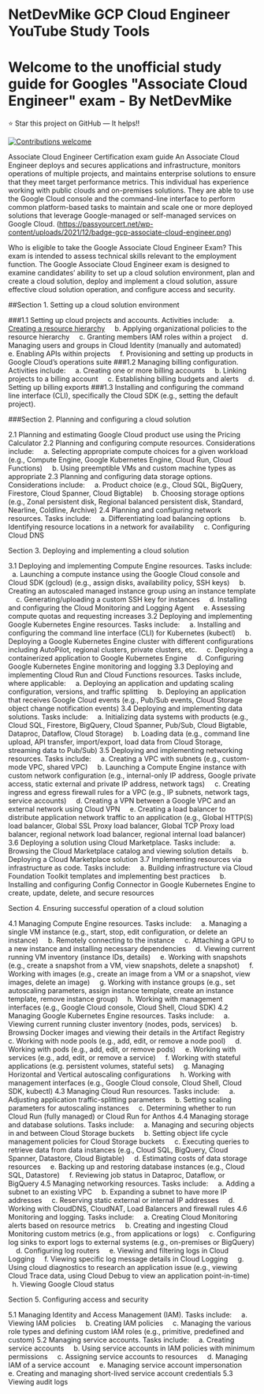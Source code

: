 # NetDevMike GCP Cloud Engineer YouTube Study Tools
 
# Welcome to the unofficial study guide for Googles "Associate Cloud Engineer" exam - By NetDevMike

:star: Star this project on GitHub — It helps!!

[![Contributions welcome](https://img.shields.io/badge/contributions-welcome-orange.svg)](https://github.com/NetDevMike/NetDevMike-GCP-Cloud-Engineer-YouTube-Study-Tools/issues)

Associate Cloud Engineer
Certification exam guide
An Associate Cloud Engineer deploys and secures applications and infrastructure, monitors operations of multiple projects, and maintains enterprise solutions to ensure that they meet target performance metrics. This individual has experience working with public clouds and on-premises solutions. They are able to use the Google Cloud console and the command-line interface to perform common platform-based tasks to maintain and scale one or more deployed solutions that leverage Google-managed or self-managed services on Google Cloud.
(https://passyourcert.net/wp-content/uploads/2021/12/badge-gcp-associate-cloud-engineer.png)

Who is eligible to take the Google Associate Cloud Engineer Exam?
This exam is intended to assess technical skills relevant to the employment function. The Google Associate Cloud Engineer exam is designed to examine candidates’ ability to set up a cloud solution environment, plan and create a cloud solution, deploy and implement a cloud solution, assure effective cloud solution operation, and configure access and security.

##Section 1. Setting up a cloud solution environment

###1.1 Setting up cloud projects and accounts. Activities include:
    a. [Creating a resource hierarchy](Section_1_-_Setting_up_a_cloud_solution/1.1a.md)
    b. Applying organizational policies to the resource hierarchy
    c. Granting members IAM roles within a project
    d. Managing users and groups in Cloud Identity (manually and automated)
    e. Enabling APIs within projects
    f. Provisioning and setting up products in Google Cloud’s operations suite
###1.2 Managing billing configuration. Activities include:
    a. Creating one or more billing accounts
    b. Linking projects to a billing account
    c. Establishing billing budgets and alerts
    d. Setting up billing exports
###1.3 Installing and configuring the command line interface (CLI), specifically the Cloud SDK (e.g., setting the default project).

###Section 2. Planning and configuring a cloud solution

2.1 Planning and estimating Google Cloud product use using the Pricing Calculator
2.2 Planning and configuring compute resources. Considerations include:
    a. Selecting appropriate compute choices for a given workload (e.g., Compute Engine, Google Kubernetes Engine, Cloud Run, Cloud Functions)
    b. Using preemptible VMs and custom machine types as appropriate
2.3 Planning and configuring data storage options. Considerations include:
    a. Product choice (e.g., Cloud SQL, BigQuery, Firestore, Cloud Spanner, Cloud Bigtable)
    b. Choosing storage options (e.g., Zonal persistent disk, Regional balanced persistent disk, Standard, Nearline, Coldline, Archive)
2.4 Planning and configuring network resources. Tasks include:
    a. Differentiating load balancing options
    b. Identifying resource locations in a network for availability
    c. Configuring Cloud DNS

Section 3. Deploying and implementing a cloud solution

3.1 Deploying and implementing Compute Engine resources. Tasks include:
    a. Launching a compute instance using the Google Cloud console and Cloud SDK (gcloud) (e.g., assign disks, availability policy, SSH keys)
    b. Creating an autoscaled managed instance group using an instance template
    c. Generating/uploading a custom SSH key for instances
    d. Installing and configuring the Cloud Monitoring and Logging Agent
    e. Assessing compute quotas and requesting increases
3.2 Deploying and implementing Google Kubernetes Engine resources. Tasks include:
    a. Installing and configuring the command line interface (CLI) for Kubernetes (kubectl)
    b. Deploying a Google Kubernetes Engine cluster with different configurations including AutoPilot, regional clusters, private clusters, etc.
    c. Deploying a containerized application to Google Kubernetes Engine
    d. Configuring Google Kubernetes Engine monitoring and logging
3.3 Deploying and implementing Cloud Run and Cloud Functions resources. Tasks include, where applicable:
    a. Deploying an application and updating scaling configuration, versions, and traffic splitting
    b. Deploying an application that receives Google Cloud events (e.g., Pub/Sub events, Cloud Storage object change notification events)
3.4 Deploying and implementing data solutions. Tasks include:
    a. Initializing data systems with products (e.g., Cloud SQL, Firestore, BigQuery, Cloud Spanner, Pub/Sub, Cloud Bigtable, Dataproc, Dataflow, Cloud Storage)
    b. Loading data (e.g., command line upload, API transfer, import/export, load data from Cloud Storage, streaming data to Pub/Sub)
3.5 Deploying and implementing networking resources. Tasks include:
    a. Creating a VPC with subnets (e.g., custom-mode VPC, shared VPC)
    b. Launching a Compute Engine instance with custom network configuration (e.g., internal-only IP address, Google private access, static external and private IP address, network tags)
    c. Creating ingress and egress firewall rules for a VPC (e.g., IP subnets, network tags, service accounts)
    d. Creating a VPN between a Google VPC and an external network using Cloud VPN
    e. Creating a load balancer to distribute application network traffic to an application (e.g., Global HTTP(S) load balancer, Global SSL Proxy load balancer, Global TCP Proxy load balancer, regional network load balancer, regional internal load balancer)
3.6 Deploying a solution using Cloud Marketplace. Tasks include:
    a. Browsing the Cloud Marketplace catalog and viewing solution details
    b. Deploying a Cloud Marketplace solution
3.7 Implementing resources via infrastructure as code. Tasks include:
    a. Building infrastructure via Cloud Foundation Toolkit templates and implementing best practices
    b. Installing and configuring Config Connector in Google Kubernetes Engine to create, update, delete, and secure resources

Section 4. Ensuring successful operation of a cloud solution

4.1 Managing Compute Engine resources. Tasks include:
    a. Managing a single VM instance (e.g., start, stop, edit configuration, or delete an instance)
    b. Remotely connecting to the instance
    c. Attaching a GPU to a new instance and installing necessary dependencies
    d. Viewing current running VM inventory (instance IDs, details)
    e. Working with snapshots (e.g., create a snapshot from a VM, view snapshots, delete a snapshot)
    f. Working with images (e.g., create an image from a VM or a snapshot, view images, delete an image)
    g. Working with instance groups (e.g., set autoscaling parameters, assign instance template, create an instance template, remove instance group)
    h. Working with management interfaces (e.g., Google Cloud console, Cloud Shell, Cloud SDK)
4.2 Managing Google Kubernetes Engine resources. Tasks include:
    a. Viewing current running cluster inventory (nodes, pods, services)
    b. Browsing Docker images and viewing their details in the Artifact Registry
    c. Working with node pools (e.g., add, edit, or remove a node pool)
    d. Working with pods (e.g., add, edit, or remove pods)
    e. Working with services (e.g., add, edit, or remove a service)
    f. Working with stateful applications (e.g. persistent volumes, stateful sets)
    g. Managing Horizontal and Vertical autoscaling configurations
    h. Working with management interfaces (e.g., Google Cloud console, Cloud Shell, Cloud SDK, kubectl)
4.3 Managing Cloud Run resources. Tasks include:
    a. Adjusting application traffic-splitting parameters
    b. Setting scaling parameters for autoscaling instances
    c. Determining whether to run Cloud Run (fully managed) or Cloud Run for Anthos
4.4 Managing storage and database solutions. Tasks include:
    a. Managing and securing objects in and between Cloud Storage buckets
    b. Setting object life cycle management policies for Cloud Storage buckets
    c. Executing queries to retrieve data from data instances (e.g., Cloud SQL, BigQuery, Cloud Spanner, Datastore, Cloud Bigtable)
    d. Estimating costs of data storage resources
    e. Backing up and restoring database instances (e.g., Cloud SQL, Datastore)
    f. Reviewing job status in Dataproc, Dataflow, or BigQuery
4.5 Managing networking resources. Tasks include:
    a. Adding a subnet to an existing VPC
    b. Expanding a subnet to have more IP addresses
    c. Reserving static external or internal IP addresses
    d. Working with CloudDNS, CloudNAT, Load Balancers and firewall rules
4.6 Monitoring and logging. Tasks include:
    a. Creating Cloud Monitoring alerts based on resource metrics
    b. Creating and ingesting Cloud Monitoring custom metrics (e.g., from applications or logs)
    c. Configuring log sinks to export logs to external systems (e.g., on-premises or BigQuery)
    d. Configuring log routers
    e. Viewing and filtering logs in Cloud Logging
    f. Viewing specific log message details in Cloud Logging
    g. Using cloud diagnostics to research an application issue (e.g., viewing Cloud Trace data, using Cloud Debug to view an application point-in-time)
    h. Viewing Google Cloud status

Section 5. Configuring access and security

5.1 Managing Identity and Access Management (IAM). Tasks include:
    a. Viewing IAM policies
    b. Creating IAM policies
    c. Managing the various role types and defining custom IAM roles (e.g., primitive, predefined and custom)
5.2 Managing service accounts. Tasks include:
    a. Creating service accounts
    b. Using service accounts in IAM policies with minimum permissions
    c. Assigning service accounts to resources
    d. Managing IAM of a service account
    e. Managing service account impersonation
    e. Creating and managing short-lived service account credentials
5.3 Viewing audit logs
